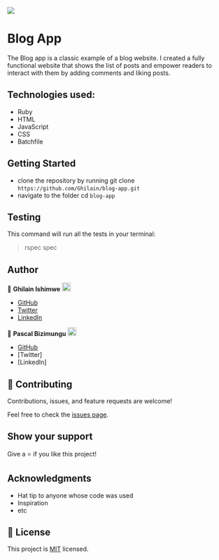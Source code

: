 ![](https://img.shields.io/badge/Microverse-blueviolet)

# Blog App

The Blog app is a classic example of a blog website. I created a fully functional website that shows the list of posts and empower readers to interact with them by adding comments and liking posts.

## Technologies used:

- Ruby
- HTML
- JavaScript
- CSS
- Batchfile

## Getting Started

- clone the repository by running
git clone `https://github.com/Ghilain/blog-app.git`
- navigate to the folder
  cd `blog-app`

## Testing
This command will run all the tests in your terminal:

> rspec spec
## Author

👤 **Ghilain Ishimwe** <img src="https://emojis.slackmojis.com/emojis/images/1531849430/4246/blob-sunglasses.gif?1531849430" width="20"/>

- [GitHub](https://github.com/Ghilain)
- [Twitter](https://twitter.com/GhilainIshimwe)
- [LinkedIn](https://www.linkedin.com/in/ghilain-ishimwe/)

👤 **Pascal Bizimungu** <img src="https://emojis.slackmojis.com/emojis/images/1531849430/4246/blob-sunglasses.gif?1531849430" width="20"/>

- [GitHub](https://github.com/bizip)
- [Twitter]
- [LinkedIn]

## 🤝 Contributing

Contributions, issues, and feature requests are welcome!

Feel free to check the [issues page](../../issues/).

## Show your support

Give a ⭐️ if you like this project!

## Acknowledgments

- Hat tip to anyone whose code was used
- Inspiration
- etc

## 📝 License

This project is [MIT](./MIT.md) licensed.